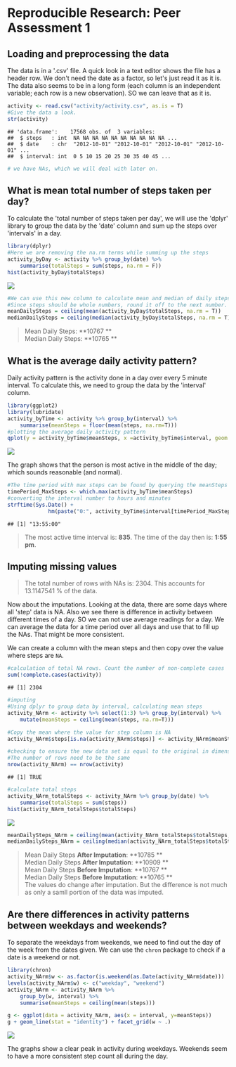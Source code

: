 # Reproducible Research: Peer Assessment 1


## Loading and preprocessing the data
The data is in a '.csv' file. A quick look in a text editor shows the file has a header row. We don't need the date as a factor, so let's just read it as it is.
The data also seems to be in a long form (each column is an independent variable; each row is a new observation). SO we can leave that as it is.

```r
activity <- read.csv("activity/activity.csv", as.is = T)
#Give the data a look.
str(activity)
```

```
## 'data.frame':	17568 obs. of  3 variables:
##  $ steps   : int  NA NA NA NA NA NA NA NA NA NA ...
##  $ date    : chr  "2012-10-01" "2012-10-01" "2012-10-01" "2012-10-01" ...
##  $ interval: int  0 5 10 15 20 25 30 35 40 45 ...
```

```r
# we have NAs, which we will deal with later on.
```



## What is mean total number of steps taken per day?
To calculate the 'total number of steps taken per day', we will use the 'dplyr' library to group the data by the 'date' column and sum up the steps over 'intervals' in a day.

```r
library(dplyr)
#Here we are removing the na.rm terms while summing up the steps
activity_byDay <- activity %>% group_by(date) %>% 
    summarise(totalSteps = sum(steps, na.rm = F))
hist(activity_byDay$totalSteps)
```

![](PA1_template_files/figure-html/unnamed-chunk-2-1.png) 

```r
#We can use this new column to calculate mean and median of daily steps.
#Since steps should be whole numbers, round it off to the next number.
meanDailySteps = ceiling(mean(activity_byDay$totalSteps, na.rm = T))
medianDailySteps = ceiling(median(activity_byDay$totalSteps, na.rm = T))
```
> Mean Daily Steps: **10767 **  
> Median Daily Steps: **10765 **


## What is the average daily activity pattern?
Daily activity pattern is the activity done in a day over every 5 minute interval.
To calculate this, we need to group the data by the 'interval' column.

```r
library(ggplot2)
library(lubridate)
activity_byTime <- activity %>% group_by(interval) %>% 
    summarise(meanSteps = floor(mean(steps, na.rm=T)))
#plotting the average daily activity pattern
qplot(y = activity_byTime$meanSteps, x =activity_byTime$interval, geom = "line")
```

![](PA1_template_files/figure-html/unnamed-chunk-3-1.png) 
  
The graph shows that the person is most active in the middle of the day; which sounds reasonable (and normal).

```r
#The time period with max steps can be found by querying the meanSteps column
timePeriod_MaxSteps <- which.max(activity_byTime$meanSteps)
#converting the interval number to hours and minutes
strftime(Sys.Date() + 
             hm(paste("0:", activity_byTime$interval[timePeriod_MaxSteps], sep = "")), format="%H:%M:%S")
```

```
## [1] "13:55:00"
```
> The most active time interval is: **835**. The time of the day then is: **1:55 pm**.


## Imputing missing values
> The total number of rows with NAs is: 2304. This accounts for 13.1147541 % of the data.

Now about the imputations. Looking at the data, there are some days where all 'step' data is NA. Also we see there is difference in activity between different times of a day. SO we can not use average readings for a day. 
We can average the data for a time period over all days and use that to fill up the NAs. That might be more consistent.

We can create a column with the mean steps and then copy over the value where steps are `NA`.

```r
#calculation of total NA rows. Count the number of non-complete cases
sum(!complete.cases(activity))
```

```
## [1] 2304
```

```r
#imputing
#Using dplyr to group data by interval, calculating mean steps
activity_NArm <- activity %>% select(1:3) %>% group_by(interval) %>% 
    mutate(meanSteps = ceiling(mean(steps, na.rm=T)))

#Copy the mean where the value for step column is NA
activity_NArm$steps[is.na(activity_NArm$steps)] <- activity_NArm$meanSteps[is.na(activity_NArm$steps)]

#checking to ensure the new data set is equal to the original in dimension
#The number of rows need to be the same
nrow(activity_NArm) == nrow(activity)
```

```
## [1] TRUE
```

```r
#calculate total steps
activity_NArm_totalSteps <- activity_NArm %>% group_by(date) %>%
    summarise(totalSteps = sum(steps))
hist(activity_NArm_totalSteps$totalSteps)
```

![](PA1_template_files/figure-html/unnamed-chunk-5-1.png) 

```r
meanDailySteps_NArm = ceiling(mean(activity_NArm_totalSteps$totalSteps, na.rm = T))
medianDailySteps_NArm = ceiling(median(activity_NArm_totalSteps$totalSteps, na.rm = T))
```
> Mean Daily Steps **After Imputation**: **10785 **  
> Median Daily Steps **After Imputation**: **10909 **  
> Mean Daily Steps **Before Imputation**: **10767 **  
> Median Daily Steps **Before Imputation**: **10765 **  
The values do change after imputation. But the difference is not much as only a samll portion of the data was imputed.


## Are there differences in activity patterns between weekdays and weekends?
To separate the weekdays from weekends, we need to find out the day of the week from the dates given. We can use the `chron` package to check if a date is a weekend or not.


```r
library(chron)
activity_NArm$w <- as.factor(is.weekend(as.Date(activity_NArm$date)))
levels(activity_NArm$w) <- c("weekday", "weekend")
activity_NArm <- activity_NArm %>% 
    group_by(w, interval) %>% 
    summarise(meanSteps = ceiling(mean(steps)))

g <- ggplot(data = activity_NArm, aes(x = interval, y=meanSteps))
g + geom_line(stat = "identity") + facet_grid(w ~ .)
```

![](PA1_template_files/figure-html/unnamed-chunk-6-1.png) 

The graphs show a clear peak in activity during weekdays. Weekends seem to have a more consistent step count all during the day.
